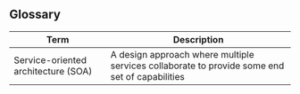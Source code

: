 ## Glossary 

|Term | Description |
|-----|-------------|
|Service-oriented architecture (SOA)|A design approach where multiple services collaborate to provide some end set of capabilities|
